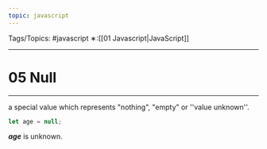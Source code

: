 ```yaml
---
topic: javascript
---
```

Tags/Topics: #javascript
∗:[[01 Javascript|JavaScript]] 

---
# 05 Null

--- 

a special value which represents "nothing", "empty" or ''value unknown''.

```javascript
let age = null;
```
___age___ is unknown.